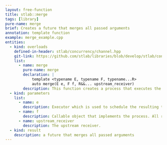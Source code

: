 ```yaml
---
layout: free-function
title: stlab::merge
tags: [library]
pure-name: merge
brief: Creates a future that merges all passed arguments
annotation: template function
example: merge_example.cpp
entities:
  - kind: overloads
    defined-in-header: stlab/concurrency/channel.hpp 
    git-link: https://github.com/stlab/libraries/blob/develop/stlab/concurrency/channel.hpp 
    list:
      - name: merge
        pure-name: merge
        declaration: |
            template <typename E, typename F, typename...R>
            auto merge(E e, F f, R&&... upstream_receiver)
        description: This function creates a process that executes the provided function object whenever an upstream process provides a value. There is no defined order in which the process `f` is called with the incoming upstream values.
  - kind: parameters
    list:
      - name: e
        description: Executor which is used to schedule the resulting task
      - name: f
        description: Callable object that implements the process. All results from the upstream process must be convertable to the only argument of the provided function object's function operator or the argument of process' await function.
      - name: upstream_receiver
        description: The upstream receiver. 
  - kind: result
    description: a future that merges all passed arguments
---
```

